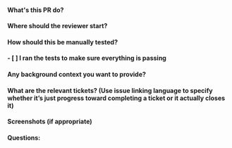 #### What's this PR do?
#### Where should the reviewer start?
#### How should this be manually tested?
#### - [ ] I ran the tests to make sure everything is passing
#### Any background context you want to provide?
#### What are the relevant tickets? (Use issue linking language to specify whether it’s just progress toward completing a ticket or it actually closes it)
#### Screenshots (if appropriate)
#### Questions: